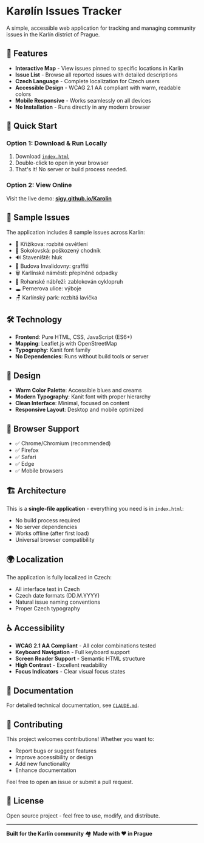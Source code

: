 # Karølín Issues Tracker

A simple, accessible web application for tracking and managing community issues in the Karlín district of Prague.

## 🌟 Features

- **Interactive Map** - View issues pinned to specific locations in Karlín
- **Issue List** - Browse all reported issues with detailed descriptions
- **Czech Language** - Complete localization for Czech users
- **Accessible Design** - WCAG 2.1 AA compliant with warm, readable colors
- **Mobile Responsive** - Works seamlessly on all devices
- **No Installation** - Runs directly in any modern browser

## 🚀 Quick Start

### Option 1: Download & Run Locally
1. Download [`index.html`](https://github.com/sigy/Karolin/raw/main/index.html)
2. Double-click to open in your browser
3. That's it! No server or build process needed.

### Option 2: View Online
Visit the live demo: **[sigy.github.io/Karolin](https://sigy.github.io/Karolin)**

## 📍 Sample Issues

The application includes 8 sample issues across Karlín:
- 🚨 Křižíkova: rozbité osvětlení
- 🚶 Sokolovská: poškozený chodník  
- 🔊 Staveniště: hluk
- 🎨 Budova Invalidovny: graffiti
- 🗑️ Karlínské náměstí: přeplněné odpadky
- 🚴 Rohanské nábřeží: zablokován cyklopruh
- 🕳️ Pernerova ulice: výboje
- 🪑 Karlínský park: rozbitá lavička

## 🛠️ Technology

- **Frontend**: Pure HTML, CSS, JavaScript (ES6+)
- **Mapping**: Leaflet.js with OpenStreetMap
- **Typography**: Kanit font family
- **No Dependencies**: Runs without build tools or server

## 🎨 Design

- **Warm Color Palette**: Accessible blues and creams
- **Modern Typography**: Kanit font with proper hierarchy
- **Clean Interface**: Minimal, focused on content
- **Responsive Layout**: Desktop and mobile optimized

## 📱 Browser Support

- ✅ Chrome/Chromium (recommended)
- ✅ Firefox
- ✅ Safari  
- ✅ Edge
- ✅ Mobile browsers

## 🏗️ Architecture

This is a **single-file application** - everything you need is in `index.html`:
- No build process required
- No server dependencies
- Works offline (after first load)
- Universal browser compatibility

## 🌍 Localization

The application is fully localized in Czech:
- All interface text in Czech
- Czech date formats (DD.M.YYYY)
- Natural issue naming conventions
- Proper Czech typography

## ♿ Accessibility

- **WCAG 2.1 AA Compliant** - All color combinations tested
- **Keyboard Navigation** - Full keyboard support
- **Screen Reader Support** - Semantic HTML structure
- **High Contrast** - Excellent readability
- **Focus Indicators** - Clear visual focus states

## 📄 Documentation

For detailed technical documentation, see [`CLAUDE.md`](./CLAUDE.md).

## 🤝 Contributing

This project welcomes contributions! Whether you want to:
- Report bugs or suggest features
- Improve accessibility or design
- Add new functionality
- Enhance documentation

Feel free to open an issue or submit a pull request.

## 📝 License

Open source project - feel free to use, modify, and distribute.

---

**Built for the Karlín community** 🏘️ **Made with ❤️ in Prague**